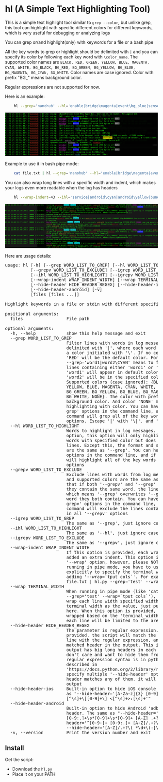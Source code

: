 hl (A Simple Text Highlighting Tool)
====================================

This is a simple text highlight tool similar to `grep --color`,
but unlike grep, this tool can highlight with specific different
colors for different keywords, which is very useful for debugging or analyzing logs

You can grep or/and highlight(only) with keywords for a file or a bash pipe

All the key words to grep or highlight should be delimited
with `|` and you can specify its color by following each key word
with `\color_name`. The supported color names are `BLACK, RED, GREEN, YELLOW, BLUE, MAGENTA, CYAN, WHITE,
BG_BLACK, BG_RED, BG_GREEN, BG_YELLOW, BG_BLUE, BG_MAGENTA, BG_CYAN, BG_WHITE`.
Color names are case ignored. Color with prefix "BG_" means background color.

Regular expressions are not supported for now.

Here is an example:
```bash
    hl --grep='nanohub' --hl='enable|bridge\magenta|event\bg_blue|sensor\white|data\bg_black|provider\bg_yellow|wifi\cyan' file.txt
```
![Example screen](screen.png)

Example to use it in bash pipe mode:
```bash
    cat file.txt | hl --grep='nanohub' --hl='enable|bridge\magenta|event\bg_blue|sensor\white|data\bg_black|provider\bg_yellow|wifi\cyan'
```

You can also wrap long lines with a specific width and indent, which makes your logs even more readable when the log has headers
```bash
    hl --wrap-indent=43 --ihl='service|android\cyan|android\yellow|bundle\bg_blue|world\magenta|intent\bg_cyan' file.txt
```
![Example screen](screen2.png)

Here are usage details:

<pre>
usage: hl [-h] [--grep WORD_LIST_TO_GREP] [--hl WORD_LIST_TO_HIGHLIGHT]
          [--grepv WORD_LIST_TO_EXCLUDE] [--igrep WORD_LIST_TO_GREP]
          [--ihl WORD_LIST_TO_HIGHLIGHT] [--igrepv WORD_LIST_TO_EXCLUDE]
          [--wrap-indent WRAP_INDENT_WIDTH] [--wrap TERMINAL_WIDTH]
          [--hide-header HIDE_HEADER_REGEX] [--hide-header-ios]
          [--hide-header-android] [-v]
          [files [files ...]]

Highlight keywords in a file or stdin with different specified colors

positional arguments:
  files                 File path

optional arguments:
  -h, --help            show this help message and exit
  --grep WORD_LIST_TO_GREP
                        Filter lines with words in log messages. The words are
                        delimited with '|', where each word can be tailed with
                        a color initialed with '\'. If no color is specified,
                        'RED' will be the default color. For example, option
                        --grep='word1|word2\CYAN' means to filter out all
                        lines containing either 'word1' or 'word2', and
                        'word1' will appear in default color 'RED' while
                        'word2' will be in the specified color 'CYAN'.
                        Supported colors (case ignored): {BLACK, RED, GREEN,
                        YELLOW, BLUE, MAGENTA, CYAN, WHITE, BG_BLACK, BG_RED,
                        BG_GREEN, BG_YELLOW, BG_BLUE, BG_MAGENTA, BG_CYAN,
                        BG_WHITE, NONE}. The color with prefix 'BG_' is
                        background color. And color 'NONE' means NOT
                        highlighting with color. You can have multiple '--
                        grep' options in the command line, and if so, the
                        command will grep all of the key words in all '--grep'
                        options. Escape '|' with '\|', and '\' with '\\'.
  --hl WORD_LIST_TO_HIGHLIGHT
                        Words to highlight in log messages. Unlike --grep
                        option, this option will only highlight the specified
                        words with specified color but does not filter any
                        lines. Except this, the format and supported colors
                        are the same as '--grep'. You can have multiple '--hl'
                        options in the command line, and if so, the command
                        will highlight all of the key words in all '--hl'
                        options
  --grepv WORD_LIST_TO_EXCLUDE
                        Exclude lines with words from log messages. The format
                        and supported colors are the same as '--grep'. Note
                        that if both '--grepv' and '--grep' are provided and
                        they contain the same word, the line will always show,
                        which means '--grep' overwrites '--grepv' for the same
                        word they both contain. You can have multiple '--
                        grepv' options in the command line, and if so, the
                        command will exclude the lines containing any keywords
                        in all '--grepv' options
  --igrep WORD_LIST_TO_GREP
                        The same as '--grep', just ignore case
  --ihl WORD_LIST_TO_HIGHLIGHT
                        The same as '--hl', just ignore case
  --igrepv WORD_LIST_TO_EXCLUDE
                        The same as '--grepv', just ignore case
  --wrap-indent WRAP_INDENT_WIDTH
                        If this option is provided, each wrapped line will be
                        added an extra indent. This option implicitly enables
                        '--wrap' option, however, please NOTE that when
                        running in pipe mode, you have to use '--wrap' option
                        explicitly to specify the terminal width by just
                        adding '--wrap=`tput cols`'. For example, 'cat
                        file.txt | hl.py --grep='test' --wrap=`tput cols`'
  --wrap TERMINAL_WIDTH
                        When running in pipe mode (like 'cat file.txt | hl.py
                        --grep='test' --wrap=`tput cols`'), if you want to
                        wrap each line width specified width, you need to give
                        terminal width as the value, just put `tput cols`
                        here. When this option is provided, every line will be
                        wrapped based on the 'terminal_width' specified, where
                        each line will be limited to the area with this width
  --hide-header HIDE_HEADER_REGEX
                        The parameter is regular expression. When this option
                        provided, the script will match the head of each log
                        line with the regular expression, and remove the
                        matched header in the output. This is useful when the
                        output has big long headers in each line which you
                        don't care and want to hide them from the output. The
                        regular expression syntax is in python style as
                        described in
                        'https://docs.python.org/2/library/re.html'. You can
                        specify multiple '--hide-header' options and if the
                        header matches any of them, it will be removed from
                        output
  --hide-header-ios     Built-in option to hide iOS console header. The same
                        as "--hide-header='[A-Za-z]{3} [0-9]+ [0-9:]{8} [^\s]+
                        [^\s]+\[[0-9]+\] <[^\s]+>:[\s]+'"
  --hide-header-android
                        Built-in option to hide Android 'adb logcat' output
                        header. The same as "--hide-header='^[0-9-]+
                        [0-9:.]+\s*[0-9]+\s*[0-9]+ [A-Z] .+?:[\s]+' --hide-
                        header='^[0-9-]+ [0-9:.]+ [A-Z]/.+?\( *\d+\):[\s+]'
                        --hide-header='[A-Z]/.+?\( *\d+\):[\s]+'"
  -v, --version         Print the version number and exit
</pre>

Install
-------

Get the script:

 * Download the `hl.py`
 * Place it on your PATH

